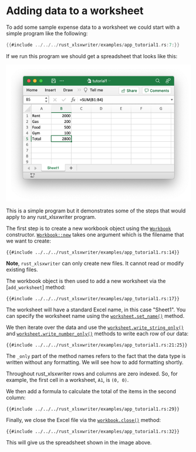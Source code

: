 # Adding data to a worksheet

To add some sample expense data to a worksheet we could start with a simple
program like the following:

```rust
{{#include ../../../rust_xlsxwriter/examples/app_tutorial1.rs:7:}}

```

If we run this program we should get a spreadsheet that looks like this:

![Image of first tutorial 1](../images/tutorial1.png)

This is a simple program but it demonstrates some of the steps that would
apply to any rust_xlsxwriter program.

The first step is to create a new workbook object using the
[`Workbook`] constructor. [`Workbook::new`] takes one argument which is the
filename that we want to create:

[`Workbook`]: https://docs.rs/rust_xlsxwriter/latest/rust_xlsxwriter/struct.Workbook.html
[`workbook::new`]: https://docs.rs/rust_xlsxwriter/latest/rust_xlsxwriter/struct.Workbook.html#method.new


```rust,ignore
{{#include ../../../rust_xlsxwriter/examples/app_tutorial1.rs:14}}
```

**Note**, `rust_xlsxwriter` can only create new files. It cannot read or modify
existing files.

The workbook object is then used to add a new worksheet via the
[`add_worksheet`] method:

[`add_worksheet()`]: https://docs.rs/rust_xlsxwriter/latest/rust_xlsxwriter/struct.Workbook.html#method.add_worksheet



```rust,ignore
{{#include ../../../rust_xlsxwriter/examples/app_tutorial1.rs:17}}
```
The worksheet will have a standard Excel name, in this case "Sheet1". You can
specify the worksheet name using the [`worksheet.set_name()`] method.

[`worksheet.set_name()`]: https://docs.rs/rust_xlsxwriter/latest/rust_xlsxwriter/struct.Worksheet.html#method.set_name


We then iterate over the data and use the [`worksheet.write_string_only()`] and
[`worksheet.write_number_only()`] methods to write each row of our data:

[`worksheet.write_string_only()`]: https://docs.rs/rust_xlsxwriter/latest/rust_xlsxwriter/struct.Worksheet.html#method.write_string_only
[`worksheet.write_number_only()`]: https://docs.rs/rust_xlsxwriter/latest/rust_xlsxwriter/struct.Worksheet.html#method.write_number_only



```rust,ignore
{{#include ../../../rust_xlsxwriter/examples/app_tutorial1.rs:21:25}}
```

The `_only` part of the method names refers to the fact that the data type is
written without any formatting. We will see how to add formatting shortly.

Throughout rust_xlsxwriter rows and columns are zero indexed. So, for example,
the first cell in a worksheet, `A1`, is `(0, 0)`.

We then add a formula to calculate the total of the items in the second column:

```rust,ignore
{{#include ../../../rust_xlsxwriter/examples/app_tutorial1.rs:29}}
```

Finally, we close the Excel file via the [`workbook.close()`] method:

[`workbook.close()`]: https://docs.rs/rust_xlsxwriter/latest/rust_xlsxwriter/struct.Workbook.html#method.close


```rust,ignore
{{#include ../../../rust_xlsxwriter/examples/app_tutorial1.rs:32}}
```

This will give us the spreadsheet shown in the image above.
